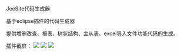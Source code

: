 JeeSite代码生成器

基于eclipse插件的代码生成器

提供增删改查、报表、树状结构、主从表、excel导入文件功能代码的生成。

插件截屏：
<img src="https://raw.github.com/thinkgem/jeesite_autocode/master/screenshot/crud-page-a.jpg">
<img src="https://raw.github.com/thinkgem/jeesite_autocode/master/screenshot/crud-page-b.jpg">
<img src="https://raw.github.com/thinkgem/jeesite_autocode/master/screenshot/crud-page-c.jpg">
